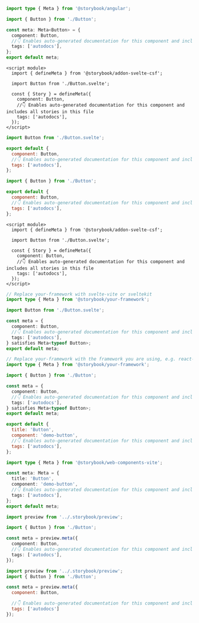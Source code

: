 ```ts filename="Button.stories.ts" renderer="angular" language="ts"
import type { Meta } from '@storybook/angular';

import { Button } from './Button';

const meta: Meta<Button> = {
  component: Button,
  //👇 Enables auto-generated documentation for this component and includes all stories in this file
  tags: ['autodocs'],
};
export default meta;
```

```svelte filename="Button.stories.svelte" renderer="svelte" language="js" tabTitle="Svelte CSF"
<script module>
  import { defineMeta } from '@storybook/addon-svelte-csf';

  import Button from './Button.svelte';

  const { Story } = defineMeta({
    component: Button,
    //👇 Enables auto-generated documentation for this component and includes all stories in this file
    tags: ['autodocs'],
  });
</script>
```

```js filename="Button.stories.js" renderer="svelte" language="js" tabTitle="CSF"
import Button from './Button.svelte';

export default {
  component: Button,
  //👇 Enables auto-generated documentation for this component and includes all stories in this file
  tags: ['autodocs'],
};
```

```js filename="Button.stories.js" renderer="common" language="js" tabTitle="CSF 3"
import { Button } from './Button';

export default {
  component: Button,
  //👇 Enables auto-generated documentation for this component and includes all stories in this file
  tags: ['autodocs'],
};
```

```svelte filename="Button.stories.svelte" renderer="svelte" language="ts" tabTitle="Svelte CSF"
<script module>
  import { defineMeta } from '@storybook/addon-svelte-csf';

  import Button from './Button.svelte';

  const { Story } = defineMeta({
    component: Button,
    //👇 Enables auto-generated documentation for this component and includes all stories in this file
    tags: ['autodocs'],
  });
</script>
```

```ts filename="Button.stories.ts" renderer="svelte" language="ts" tabTitle="CSF"
// Replace your-framework with svelte-vite or sveltekit
import type { Meta } from '@storybook/your-framework';

import Button from './Button.svelte';

const meta = {
  component: Button,
  //👇 Enables auto-generated documentation for this component and includes all stories in this file
  tags: ['autodocs'],
} satisfies Meta<typeof Button>;
export default meta;
```

```ts filename="Button.stories.ts" renderer="common" language="ts" tabTitle="CSF 3"
// Replace your-framework with the framework you are using, e.g. react-vite, nextjs, vue3-vite, etc.
import type { Meta } from '@storybook/your-framework';

import { Button } from './Button';

const meta = {
  component: Button,
  //👇 Enables auto-generated documentation for this component and includes all stories in this file
  tags: ['autodocs'],
} satisfies Meta<typeof Button>;
export default meta;
```

```js filename="Button.stories.js" renderer="web-components" language="js"
export default {
  title: 'Button',
  component: 'demo-button',
  //👇 Enables auto-generated documentation for this component and includes all stories in this file
  tags: ['autodocs'],
};
```

```ts filename="Button.stories.ts" renderer="web-components" language="ts"
import type { Meta } from '@storybook/web-components-vite';

const meta: Meta = {
  title: 'Button',
  component: 'demo-button',
  //👇 Enables auto-generated documentation for this component and includes all stories in this file
  tags: ['autodocs'],
};
export default meta;
```

```ts filename="Button.stories.ts" renderer="react" language="ts" tabTitle="CSF Next 🧪"
import preview from '../.storybook/preview';

import { Button } from './Button';

const meta = preview.meta({
  component: Button,
  //👇 Enables auto-generated documentation for this component and includes all stories in this file
  tags: ['autodocs'],
});
```

<!-- JS snippets still needed while providing both CSF 3 & Next -->

```js filename="Button.stories.js" renderer="react" language="js" tabTitle="CSF Next 🧪"
import preview from '../.storybook/preview';
import { Button } from './Button';

const meta = preview.meta({
  component: Button,

  //👇 Enables auto-generated documentation for this component and includes all stories in this file
  tags: ['autodocs']
});
```
